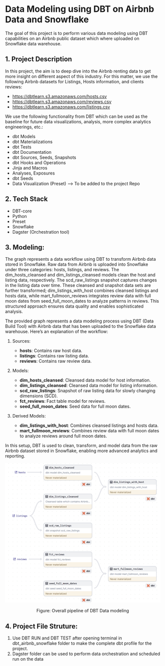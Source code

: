 # Data Modeling using DBT on Airbnb Data and Snowflake
The goal of this project is to perform various data modeling using DBT capabilities on an Airbnb public dataset which where uploaded on Snowflake data warehouse.


## 1. Project Description
In this project, the aim is to deep dive into the Airbnb renting data to get more insight on different aspect of this industry. For this matter, we use the following Airbnb datasets for Listings, Hosts information, and clients reviews:
- https://dbtlearn.s3.amazonaws.com/hosts.csv
- https://dbtlearn.s3.amazonaws.com/reviews.csv
- https://dbtlearn.s3.amazonaws.com/listings.csv

We use the following functionality from DBT which can be used as the baseline for future data visualizations, analysis, more complex analytics engineerings, etc.:
 * dbt Models
 * dbt Materializations
 * dbt Tests
 * dbt Documentation
 * dbt Sources, Seeds, Snapshots
 * dbt Hooks and Operations
 * Jinja and Macros
 * Analyses, Exposures 
 * dbt Seeds
 * Data Visualization (Preset) --> To be added to the project Repo


## 2. Tech Stack
- DBT-core
- Python
- Preset
- Snowflake
- Dagster (Orchestration tool)

## 3. Modeling:
The graph represents a data workflow using DBT to transform Airbnb data stored in Snowflake. Raw data from Airbnb is uploaded into Snowflake under three categories: hosts, listings, and reviews. The dim_hosts_cleansed and dim_listings_cleansed models clean the host and listing data, respectively. The scd_raw_listings snapshot captures changes in the listing data over time. These cleansed and snapshot data sets are further transformed; dim_listings_with_host combines cleansed listings and hosts data, while mart_fullmoon_reviews integrates review data with full moon dates from seed_full_moon_dates to analyze patterns in reviews. This structured approach ensures data quality and enables sophisticated analysis.

The provided graph represents a data modeling process using DBT (Data Build Tool) with Airbnb data that has been uploaded to the Snowflake data warehouse. Here’s an explanation of the workflow:

1. Sources:

    - <b>hosts</b>: Contains raw host data.
    - <b>listings</b>: Contains raw listing data.
    - <b>reviews</b>: Contains raw review data.

2. Models:

    - <b>dim_hosts_cleansed</b>: Cleansed data model for host information.
    - <b>dim_listings_cleansed</b>: Cleansed data model for listing information.
    - <b>scd_raw_listings</b>: Snapshot of raw listing data for slowly changing dimensions (SCD).
    - <b>fct_reviews</b>: Fact table model for reviews.
    - <b>seed_full_moon_dates</b>: Seed data for full moon dates.

3. Derived Models:

    - <b>dim_listings_with_host</b>: Combines cleansed listings and hosts data.
    - <b>mart_fullmoon_reviews</b>: Combines review data with full moon dates to analyze reviews around full moon dates.

In this setup, DBT is used to clean, transform, and model data from the raw Airbnb dataset stored in Snowflake, enabling more advanced analytics and reporting.

![image](https://github.com/soroushr123/Data_Modeling-AIRBNB-Snowflakes/blob/main/DBT_Diagram.png) 
<p align="center"> Figure: Overall pipeline of DBT Data modeling </p>

## 4. Project File Struture:
1. Use DBT RUN and DBT TEST after opening terminal in dbt_airbnb_snowflake folder to make the complete dbt profile for the project.
2. Dagster folder can be used to perform data orchestration and scheduled run on the data

